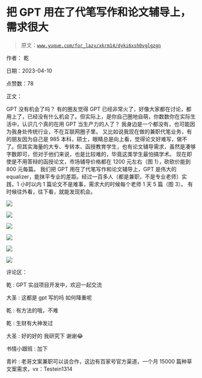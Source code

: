 # 把 GPT 用在了代笔写作和论文辅导上，需求很大

> 原文：[`www.yuque.com/for_lazy/xkrm14/dyki6xsh0vglgzgn`](https://www.yuque.com/for_lazy/xkrm14/dyki6xsh0vglgzgn)

作者： 乾

日期：2023-04-10

点赞数：78

正文：

GPT 没有机会了吗？ 有的圈友觉得 GPT 已经非常火了，好像大家都在讨论，都用上了，已经没有什么机会了。但实际上，是你自己圈地自萌，你数数你在实际生活中，认识几个真的在用 GPT 当生产力的人了？ 我身边是一个都没有，也可能因为我身处传统行业，不在互联网圈子里。 又比如说我现在做的兼职代笔业务，有的朋友因为自己是 985 本科，硕士，眼睛总是向上看，觉得论文好难写，做不了。但其实海量的大专、专转本、函授教育学生，也有论文辅导需求，虽然是凑够字数即可，但对于他们来说，也是比较难的，毕竟这类学生最怕搞学术。 现在即使是不用答辩的函授论文，市场辅导价格都在 1200 元左右（图 1），砍砍价能到 800 元每篇。 我们把 GPT 用在了代笔写作和论文辅导上，GPT 是伟大的 equalizer，能抹平专业的差距。经过一百多人（都是兼职，不是专业老师）实践，1 小时以内 1 篇论文不是难事，需求大的时候每个老师 1 天 5 篇（图 3）。 有时候往外看，往下看，就能发现机会。

![](img/15d9197c1293264adcecc86fe9f63eaa.png)

![](img/aa8f21bd3dcf2895ed43d0b9cfc79d99.png)

![](img/d96185cfcf693aa8acfd52a25ef2bbc8.png)

![](img/c202af13d368092a1c06edc081fad40f.png)

![](img/cdd72bf24e744632f749b9e888c6bdf5.png)

![](img/7e71183a430ccdcee7ec4488646e5154.png)

评论区：

乾 : GPT 实战项目开发中，欢迎一起交流

大圣 : 这都是 gpt 写的吗 如何降重呢

乾 : 有方法的哦，不难

乾 : 生财有大神发过

大圣 : 好的好的 我研究下 谢谢😂

书情小跟班 : 加下

青衿 : 老哥文案兼职可以谈合作，这边有百家号官方渠道，一个月 15000 篇种草文案需求，vx：Testein1314

